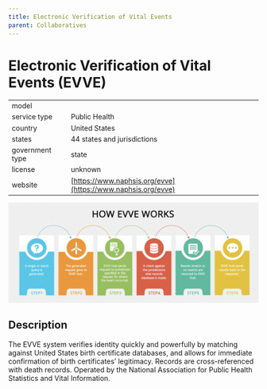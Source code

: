 ```yaml
---
title: Electronic Verification of Vital Events
parent: Collaboratives
---
```


# Electronic Verification of Vital Events (EVVE)

|                   |                                          |
|:------------------|:-----------------------------------------|
| model             | 
| service type      | Public Health
| country           | United States
| states            | 44 states and jurisdictions
| government type   | state
| license           | unknown
| website           | [https://www.naphsis.org/evve](https://www.naphsis.org/evve)

![evve screenshot](images/evve.png)

## Description
The EVVE system verifies identity quickly and powerfully by matching against United States birth certificate databases, and allows for immediate confirmation of birth certificates’ legitimacy. Records are cross-referenced with death records. Operated by the National Association for Public Health Statistics and Vital Information.
